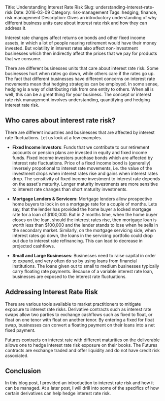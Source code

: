 Title: Understanding Interest Rate Risk
Slug: understanding-interest-rate-risk
Date: 2016-03-09
Category: risk-management
Tags: hedging, finance, risk management
Description: Gives an introductory understanding of why different business units care about interest rate risk and how they can address it.


Interest rate changes affect returns on bonds and other fixed income assets, in which 
a lot of people nearing retirement would have their money invested. But volatility in 
interest rates also affect non-investment businesses which then indirectly affect the prices
that we pay for products that we consume.

There are different businesses units that care about interest rate risk. Some businesses
hurt when rates go down, while others care if the rates go up. The fact that different 
businesses have different concerns on interest rate movements mean that hedging strategies 
can be employed. In some sense, hedging is a way of distributing risk from one entity to 
others. When all is well, this can be a great thing for your business. The concept or 
interest rate risk management involves understanding, quantifying and hedging interest rate risk. 

## Who cares about interest rate risk?

There are different industries and businesses that are affected by interest rate fluctuations. Let
us look at a few examples.

- **Fixed Income Investors**: Funds that we contribute to our retirement accounts or pension plans are 
  invested in equity and fixed income funds. Fixed income investors purchase bonds which are 
  affected by interest rate fluctuations. Price of a fixed income bond is (generally) inversely 
  propotional to interest rate movements, i.e. the value of the investment drops when interest rates
  rise and gains when interest rates drop. The sensitivity of fixed income investment to interest rate
  depends on the asset's maturity. Longer maturity investments are more sensitive to interest rate 
  changes than short maturity investments.
  
- **Mortgage Lenders & Servicers**: Mortgage lenders allow prospective home buyers to lock in on a 
  mortgage rate for a couple of months. Lets say, that the lender has provided the home buyer a locked
  mortgage rate for a loan of $100,000. But in 2 months time, when the home buyer closes on the loan,
  should the interest rates rise, then mortgage loan is worth less than $100,000 and the lender stands
  to lose when he sells in the secondary market. Similarly, on the mortgage servicing side, when interest
  rates go down, the loans in the servicing portfolio could drop out due to interest rate refinancing. This
  can lead to decrease in projected cashflows.
  
- **Small and Large Businesses**: Businesses need to raise capital in order to expand, and very often
  do so by using loans from financial institutions. The loans given out to small to medium businesses
  typically carry floating rate payments. Because of a variable interest rate loan, businesses are exposed
  to the interest rate fluctuations. 
  

## Addressing Interest Rate Risk

There are various tools available to market practitioners to mitigate exposure to interest rate risks.
Derivative contracts such as interest rate swaps allow two parties to exchange cashflows such as 
fixed to float, or float on one tenor with float on another tenor. By entering a fixed for float swap,
businesses can convert a floating payment on their loans into a net fixed payment.

Futures contracts on interest rate with different maturities on the deliverable allows one to hedge
interest rate risk exposure on their books. The Futures contracts are exchange traded and offer 
liquidity and do not have credit risk associated.

## Conclusion

In this blog post, I provided an introduction to interest rate risk and how it can be managed. At a later
post, I will drill into some of the specifics of how certain derivatives can help hedge interest rate risk.






